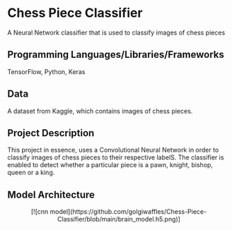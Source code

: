 # Chess Piece Classifier

A Neural Network classifier that is used to classify images of chess pieces

## Programming Languages/Libraries/Frameworks

TensorFlow, Python, Keras

## Data

A dataset from Kaggle, which contains images of chess pieces. 

## Project Description

This project in essence, uses a Convolutional Neural Network in order to classify images of chess pieces to their respective labelS. The classifier is enabled to detect whether a particular piece is a pawn, knight, bishop, queen or a king.

## Model Architecture

<div align="center">[![cnn model](https://github.com/golgiwaffles/Chess-Piece-Classifier/blob/main/brain_model.h5.png)]</div>






